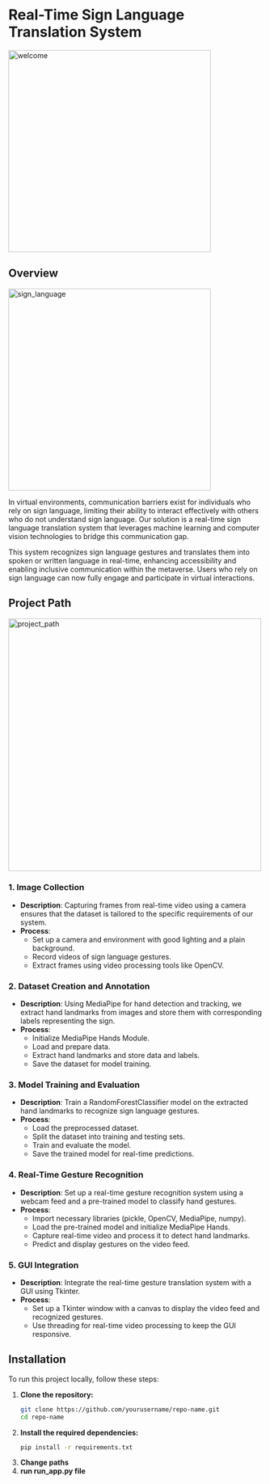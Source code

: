 # Real-Time Sign Language Translation System

<img src="https://github.com/user-attachments/assets/159035cf-63b9-4c68-b921-7b4e4846b426" alt="welcome" width="400"/>

## Overview

<img src="https://github.com/user-attachments/assets/ccb13216-a726-4d27-97c0-029a288f42f2" alt="sign_language" width="400"/>

In virtual environments, communication barriers exist for individuals who rely on sign language, limiting their ability to interact effectively with others who do not understand sign language. Our solution is a real-time sign language translation system that leverages machine learning and computer vision technologies to bridge this communication gap.

This system recognizes sign language gestures and translates them into spoken or written language in real-time, enhancing accessibility and enabling inclusive communication within the metaverse. Users who rely on sign language can now fully engage and participate in virtual interactions.

## Project Path
<img src="https://github.com/user-attachments/assets/4f812fcc-c683-4ef7-913b-bfdbc0a70799" alt="project_path" width="500"/>



### 1. **Image Collection**
- **Description**: Capturing frames from real-time video using a camera ensures that the dataset is tailored to the specific requirements of our system.
- **Process**:
  - Set up a camera and environment with good lighting and a plain background.
  - Record videos of sign language gestures.
  - Extract frames using video processing tools like OpenCV.

### 2. **Dataset Creation and Annotation**
- **Description**: Using MediaPipe for hand detection and tracking, we extract hand landmarks from images and store them with corresponding labels representing the sign.
- **Process**:
  - Initialize MediaPipe Hands Module.
  - Load and prepare data.
  - Extract hand landmarks and store data and labels.
  - Save the dataset for model training.

### 3. **Model Training and Evaluation**
- **Description**: Train a RandomForestClassifier model on the extracted hand landmarks to recognize sign language gestures.
- **Process**:
  - Load the preprocessed dataset.
  - Split the dataset into training and testing sets.
  - Train and evaluate the model.
  - Save the trained model for real-time predictions.

### 4. **Real-Time Gesture Recognition**
- **Description**: Set up a real-time gesture recognition system using a webcam feed and a pre-trained model to classify hand gestures.
- **Process**:
  - Import necessary libraries (pickle, OpenCV, MediaPipe, numpy).
  - Load the pre-trained model and initialize MediaPipe Hands.
  - Capture real-time video and process it to detect hand landmarks.
  - Predict and display gestures on the video feed.

### 5. **GUI Integration**
- **Description**: Integrate the real-time gesture translation system with a GUI using Tkinter.
- **Process**:
  - Set up a Tkinter window with a canvas to display the video feed and recognized gestures.
  - Use threading for real-time video processing to keep the GUI responsive.

## Installation

To run this project locally, follow these steps:

1. **Clone the repository:**
   ```bash
   git clone https://github.com/yourusername/repo-name.git
   cd repo-name
2. **Install the required dependencies:**
   ```bash
   pip install -r requirements.txt
3. **Change paths**
4. **run run_app.py file**



